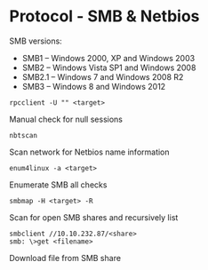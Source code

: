 # Protocol - SMB & Netbios

SMB versions:

* SMB1 – Windows 2000, XP and Windows 2003
* SMB2 – Windows Vista SP1 and Windows 2008
* SMB2.1 – Windows 7 and Windows 2008 R2
* SMB3 – Windows 8 and Windows 2012

```rpcclient -U "" <target>```

Manual check for null sessions

```nbtscan ```

Scan network for Netbios name information

```enum4linux -a <target>```

Enumerate SMB all checks

```smbmap -H <target> -R```

Scan for open SMB shares and recursively list

```
smbclient //10.10.232.87/<share>
smb: \>get <filename>
```

Download file from SMB share
